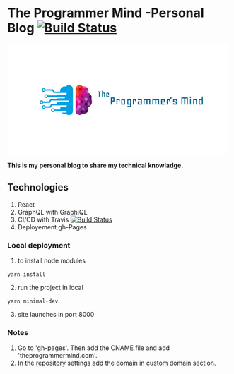 # The Programmer Mind -Personal Blog [![Build Status](https://travis-ci.org/ChathurangaSandun/theprogrammermind-blog.svg?branch=master)](https://travis-ci.org/ChathurangaSandun/theprogrammermind-blog)

[![](packages/personal-blog-minimal/src/images/logomind.png)](http://theprogrammermind.com/)

**This is my personal blog to share my technical knowladge.**

## Technologies 
1. React
2. GraphQL with GraphiQL
3. CI/CD with Travis    [![Build Status](https://travis-ci.org/ChathurangaSandun/theprogrammermind-blog.svg?branch=master)](https://travis-ci.org/ChathurangaSandun/theprogrammermind-blog)
4. Deployement gh-Pages

### Local deployment

1. to install node modules

```
yarn install
```

2. run the project in local

```
yarn minimal-dev
```

3. site launches in port 8000

### Notes

1. Go to 'gh-pages'. Then add the CNAME file and add 'theprogrammermind.com'.
2. In the repository settings add the domain in custom domain section.
